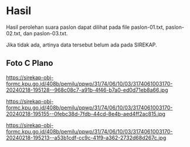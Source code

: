 # Hasil

Hasil perolehan suara paslon dapat dilihat pada file paslon-01.txt, paslon-02.txt, dan paslon-03.txt.

Jika tidak ada, artinya data tersebut belum ada pada SIREKAP.

## Foto C Plano

https://sirekap-obj-formc.kpu.go.id/408b/pemilu/ppwp/31/74/06/10/03/3174061003170-20240218-195128--968c08c7-a91b-4f46-b7a0-ed0d71eb8a66.jpg

https://sirekap-obj-formc.kpu.go.id/408b/pemilu/ppwp/31/74/06/10/03/3174061003170-20240218-195155--0febc38d-7fdb-44cd-8e4b-aed4ff2ac815.jpg

https://sirekap-obj-formc.kpu.go.id/408b/pemilu/ppwp/31/74/06/10/03/3174061003170-20240218-195213--a53b1cdf-cc9c-41f9-a362-2732d68d267c.jpg
